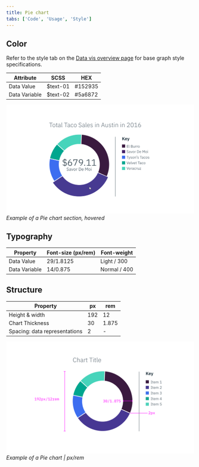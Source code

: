 ```yaml
---
title: Pie chart
tabs: ['Code', 'Usage', 'Style']
---
```


## Color

Refer to the style tab on the [Data vis overview page](/data-visualization/overview/style) for base graph style specifications.

| Attribute     | SCSS      | HEX     |
| ------------- | --------- | ------- |
| Data Value    | \$text-01 | #152935 |
| Data Variable | \$text-02 | #5a6872 |

![Pie chart hover example](images/style-pie-chart-1.png)
_Example of a Pie chart section, hovered_

## Typography

| Property      | Font-size (px/rem) | Font-weight  |
| ------------- | ------------------ | ------------ |
| Data Value    | 29/1.8125          | Light / 300  |
| Data Variable | 14/0.875           | Normal / 400 |

## Structure

| Property                      | px  | rem   |
| ----------------------------- | --- | ----- |
| Height & width                | 192 | 12    |
| Chart Thickness               | 30  | 1.875 |
| Spacing: data representations | 2   | -     |

![Pie chart example](images/style-pie-chart.png)
_Example of a Pie chart | px/rem_
